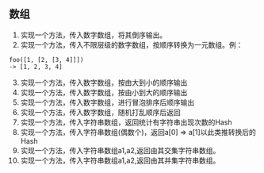 ## 数组
1. 实现一个方法，传入数字数组，将其倒序输出。
2. 实现一个方法，传入不限层级的数字数组，按顺序转换为一元数组。例：
  ```
  foo([1, [2, [3, 4]]])
  -> [1, 2, 3, 4]
  ```
3. 实现一个方法，传入数字数组，按由大到小的顺序输出
4. 实现一个方法，传入数字数组，按由小到大的顺序输出
5. 实现一个方法，传入数字数组，进行冒泡排序后顺序输出
6. 实现一个方法，传入数字数组，随机打乱顺序后返回
7. 实现一个方法，传入字符串数组，返回统计有字符串出现次数的Hash
8. 实现一个方法，传入字符串数组(偶数个)，返回a[0] => a[1]以此类推转换后的Hash
9. 实现一个方法，传入字符串数组a1,a2,返回由其交集字符串数组。
10. 实现一个方法，传入字符串数组a1,a2,返回由其并集字符串数组。
